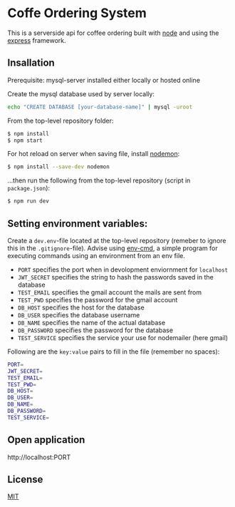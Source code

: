 # Coffe Ordering System
This is a serverside api for coffee ordering built with [node] and using the [express] framework. 

## Insallation
Prerequisite: mysql-server installed either locally or hosted online

Create the mysql database used by server locally:
```sh
echo "CREATE DATABASE [your-database-name]" | mysql -uroot
```

From the top-level repository folder:
```sh
$ npm install
$ npm start
```
For hot reload on server when saving file, install [nodemon](https://www.npmjs.com/package/nodemon):
```sh
$ npm install --save-dev nodemon
```
...then run the following from the top-level repository (script in `package.json`):
```sh
$ npm run dev
```

## Setting environment variables:

Create a `dev.env`-file located at the top-level repository (remeber to ignore this in the `.gitignore`-file). Advise using [env-cmd](https://www.npmjs.com/package/env-cmd), a simple program for executing commands using an environment from an env file.


- `PORT` specifies the port when in devolopment enviornment for `localhost`
- `JWT_SECRET` specifies the string to hash the passwords saved in the database
- `TEST_EMAIL` specifies the gmail account the mails are sent from
- `TEST_PWD` specifies the password for the gmail account
- `DB_HOST` specifies the host for the database
- `DB_USER` specifies the database username
- `DB_NAME` specifies the name of the actual database
- `DB_PASSWORD` specifies the password for the database
- `TEST_SERVICE` specifies the service your use for nodemailer (here gmail)

Following are the `key:value` pairs to fill in the file (remember no spaces):
```sh
PORT=
JWT_SECRET=
TEST_EMAIL=
TEST_PWD=
DB_HOST=
DB_USER=
DB_NAME=
DB_PASSWORD=
TEST_SERVICE=
```

## Open application
http://localhost:PORT

## License
[MIT](LICENSE)

[//]: #
[node]: <http://nodejs.org>
[express]: <http://expressjs.com>
